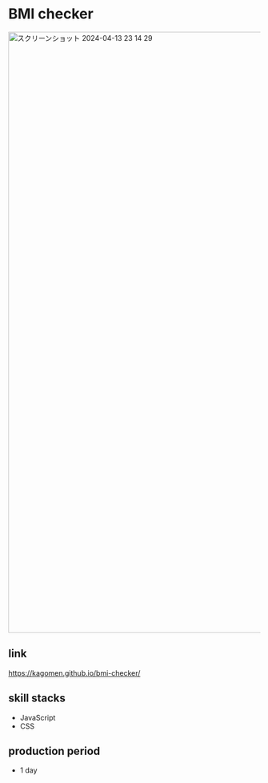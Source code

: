 # BMI checker

<img width="1201" alt="スクリーンショット 2024-04-13 23 14 29" src="https://github.com/kagomen/bmi-checker/assets/154225199/1939ee7e-7f99-4e66-a72c-7c5957c576d9">

## link
https://kagomen.github.io/bmi-checker/

## skill stacks
- JavaScript
- CSS

## production period
- 1 day
